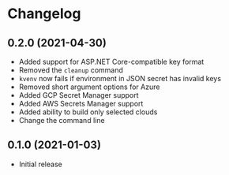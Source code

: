 # Changelog

## 0.2.0 (2021-04-30)

- Added support for ASP.NET Core-compatible key format
- Removed the `cleanup` command
- `kvenv` now fails if environment in JSON secret has invalid keys
- Removed short argument options for Azure
- Added GCP Secret Manager support
- Added AWS Secrets Manager support
- Added ability to build only selected clouds
- Change the command line

## 0.1.0 (2021-01-03)

- Initial release
